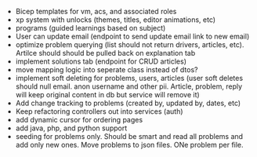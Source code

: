 - Bicep templates for vm, acs, and associated roles
- xp system with unlocks (themes, titles, editor animations, etc)
- programs (guided learnings based on subject)
- User can update email (endpoint to send update email link to new email)
- optimize problem querying (list should not return drivers, articles, etc). Artilce should should be pulled back on explanation tab
- implement solutions tab (endpoint for CRUD articles)
- move mapping logic into seperate class instead of dtos?
- implement soft deleting for problems, users, articles (user soft deletes should null email. anon username and other pii. Article, problem, reply will keep original content in db but service will remove it)
- Add change tracking to problems (created by, updated by, dates, etc)
- Keep refactoring controllers out into services (auth)
- add dynamic cursor for ordering pages
- add java, php, and python support
- seeding for problems only. Should be smart and read all problems and add only new ones. Move problems to json files. ONe problem per file.
